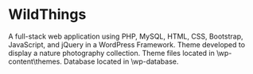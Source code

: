 # WildThings
 A full-stack web application using PHP, MySQL, HTML, CSS, Bootstrap, JavaScript, and jQuery in a WordPress Framework.  Theme developed to display a nature photography collection.  Theme files located in \wp-content\themes.  Database located in \wp-database.
